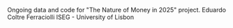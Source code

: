 Ongoing data and code for "The Nature of Money in 2025" project.
Eduardo Coltre Ferraciolli
ISEG - University of Lisbon
